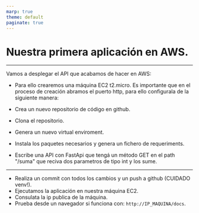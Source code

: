 ```yaml
---
marp: true
theme: default
paginate: true
---
```


<style>
img[alt~="center"] {
  display: block;
  margin: 0 auto;
}
</style>


# Nuestra primera aplicación en AWS.

--- 


Vamos a desplegar el API que acabamos de hacer en AWS:

- Para ello crearemos una máquina EC2 t2.micro. Es importante que en el proceso de creación abramos el puerto http, para ello configurala de la siguiente manera:

- Crea un nuevo repositorio de código en github.
- Clona el repositorio.
- Genera un nuevo virtual enviroment.
- Instala los paquetes necesarios y genera un fichero de requeriments.
- Escribe una API con FastApi que tengá un método GET en el path "/suma" que reciva dos parametros de tipo int y los sume.

---
- Realiza un commit con todos los cambios y un push a github (CUIDADO venv!).
- Ejecutamos la aplicación en nuestra máquina EC2.
- Consulata la ip publica de la máquina.
- Prueba desde un navegador si funciona con: ```http://IP_MAQUINA/docs```.
